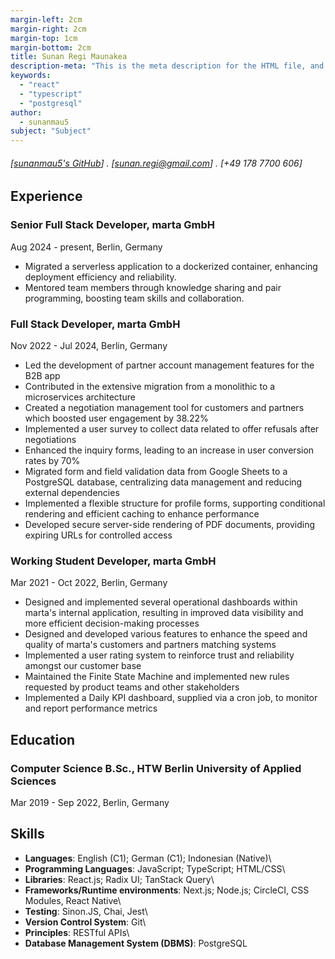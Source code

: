```yaml
---
margin-left: 2cm
margin-right: 2cm
margin-top: 1cm
margin-bottom: 2cm
title: Sunan Regi Maunakea
description-meta: "This is the meta description for the HTML file, and one day the PDF file, for better SEO?"
keywords:
  - "react"
  - "typescript"
  - "postgresql"
author:
  - sunanmau5
subject: "Subject"
---
```


###### [[sunanmau5's GitHub](https://github.com/sunanmau5)] . [sunan.regi@gmail.com] . [+49 178 7700 606]

## Experience

### Senior Full Stack Developer, marta GmbH

Aug 2024 - present, Berlin, Germany

- Migrated a serverless application to a dockerized container, enhancing deployment efficiency and reliability.
- Mentored team members through knowledge sharing and pair programming, boosting team skills and collaboration.

### Full Stack Developer, marta GmbH

Nov 2022 - Jul 2024, Berlin, Germany

- Led the development of partner account management features for the B2B app
- Contributed in the extensive migration from a monolithic to a microservices architecture
- Created a negotiation management tool for customers and partners which boosted user engagement by 38.22%
- Implemented a user survey to collect data related to offer refusals after negotiations
- Enhanced the inquiry forms, leading to an increase in user conversion rates by 70%
- Migrated form and field validation data from Google Sheets to a PostgreSQL database, centralizing data management and reducing external dependencies
- Implemented a flexible structure for profile forms, supporting conditional rendering and efficient caching to enhance performance
- Developed secure server-side rendering of PDF documents, providing expiring URLs for controlled access

### Working Student Developer, marta GmbH

Mar 2021 - Oct 2022, Berlin, Germany

- Designed and implemented several operational dashboards within marta's internal application, resulting in improved data visibility and more efficient decision-making processes
- Designed and developed various features to enhance the speed and quality of marta's customers and partners matching systems
- Implemented a user rating system to reinforce trust and reliability amongst our customer base
- Maintained the Finite State Machine and implemented new rules requested by product teams and other stakeholders
- Implemented a Daily KPI dashboard, supplied via a cron job, to monitor and report performance metrics

## Education

### Computer Science B.Sc., HTW Berlin University of Applied Sciences

Mar 2019 - Sep 2022, Berlin, Germany

## Skills

- **Languages**: English (C1); German (C1); Indonesian (Native)\
- **Programming Languages**: JavaScript; TypeScript; HTML/CSS\
- **Libraries**: React.js; Radix UI; TanStack Query\
- **Frameworks/Runtime environments**: Next.js; Node.js; CircleCI, CSS Modules, React Native\
- **Testing**: Sinon.JS, Chai, Jest\
- **Version Control System**: Git\
- **Principles**: RESTful APIs\
- **Database Management System (DBMS)**: PostgreSQL
